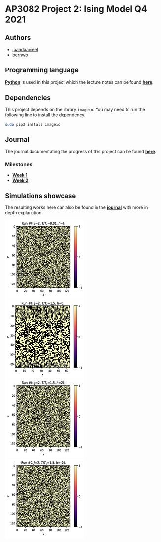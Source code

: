 # AP3082 Project 2: Ising Model Q4 2021

## Authors

* [juandaanieel](https://github.com/juandaanieel)  
* [bernwo](https://github.com/bernwo)

## Programming language

[**Python**](https://www.python.org/) is used in this project which the lecture notes can be found [**here**](https://compphys.quantumtinkerer.tudelft.nl/proj2-intro-ising/).

## Dependencies

This project depends on the library `imageio`. You may need to run the following line to install the dependency.

```bash
sudo pip3 install imageio
```

## Journal

The journal documentating the progress of this project can be found [**here**](docs/journal.md).

### Milestones

* [**Week 1**](https://gitlab.kwant-project.org/computational_physics/projects/Project-2---Ising_juandaanieel_kwo/-/issues/1)
* [**Week 2**](https://gitlab.kwant-project.org/computational_physics/projects/Project-2---Ising_juandaanieel_kwo/-/issues/2)

## Simulations showcase

The resulting works here can also be found in the [**journal**](docs/journal.md) with more in depth explanation.

<img src="simulation_images/Metropolis_J2_TTc0.01_h0.gif" width="256" height="256" />
<img src="simulation_images/Metropolis_J2_TTc1.5_h0.gif" width="256" height="256" /><br />
<img src="simulation_images/Metropolis_J2_TTc1.5_h20.gif" width="256" height="256" />
<img src="simulation_images/Metropolis_J2_TTc1.5_h-20.gif" width="256" height="256" /><br />
